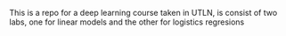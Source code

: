 This is a repo for a deep learning course taken in UTLN, is consist of two labs, one for linear models and the other for logistics regresions 
